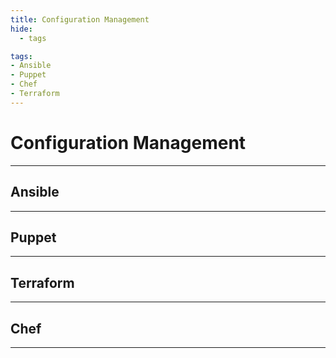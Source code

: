 ```yaml
---
title: Configuration Management
hide:
  - tags

tags:
- Ansible
- Puppet
- Chef
- Terraform
---
```



# Configuration Management


---


## Ansible

------------

## Puppet

------------

## Terraform

------------

## Chef

------------

 




